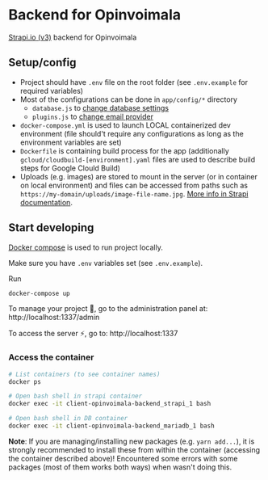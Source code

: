 # Backend for Opinvoimala

[Strapi.io (v3)](https://docs-v3.strapi.io/developer-docs/latest/getting-started/introduction.html) backend for Opinvoimala

## Setup/config

- Project should have `.env` file on the root folder (see `.env.example` for required variables)
- Most of the configurations can be done in `app/config/*` directory
  - `database.js` to [change database settings](https://docs-v3.strapi.io/developer-docs/latest/setup-deployment-guides/configurations.html#database)
  - `plugins.js` to [change email provider](https://docs-v3.strapi.io/developer-docs/latest/development/plugins/email.html#configure-the-plugin)
- `docker-compose.yml` is used to launch LOCAL containerized dev environment (file should't require any configurations as long as the environment variables are set)
- `Dockerfile` is containing build process for the app (additionally `gcloud/cloudbuild-[environment].yaml` files are used to describe build steps for Google Clould Build)
- Uploads (e.g. images) are stored to mount in the server (or in container on local environment) and files can be accessed from paths such as `https://my-domain/uploads/image-file-name.jpg`. [More info in Strapi documentation](https://docs-v3.strapi.io/developer-docs/latest/development/plugins/upload.html#configuration).

## Start developing

[Docker compose](https://docs-v3.strapi.io/developer-docs/latest/setup-deployment-guides/installation/docker.html) is used to run project locally.

Make sure you have `.env` variables set (see `.env.example`).

Run

```sh
docker-compose up
```

To manage your project 🚀, go to the administration panel at:
http://localhost:1337/admin

To access the server ⚡️, go to:
http://localhost:1337

### Access the container
```sh
# List containers (to see container names)
docker ps

# Open bash shell in strapi container
docker exec -it client-opinvoimala-backend_strapi_1 bash

# Open bash shell in DB container
docker exec -it client-opinvoimala-backend_mariadb_1 bash
```

**Note**: If you are managing/installing new packages (e.g. `yarn add...`), it is strongly recommended to install these from within the container (accessing the container described above)! Encountered some errors with some packages (most of them works both ways) when wasn't doing this.
